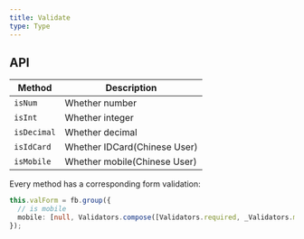 ```yaml
---
title: Validate
type: Type
---
```


## API

| Method      | Description                  |
| ----------- | ---------------------------- |
| `isNum`     | Whether number               |
| `isInt`     | Whether integer              |
| `isDecimal` | Whether decimal              |
| `isIdCard`  | Whether IDCard(Chinese User) |
| `isMobile`  | Whether mobile(Chinese User) |

Every method has a corresponding form validation:

```ts
this.valForm = fb.group({
  // is mobile
  mobile: [null, Validators.compose([Validators.required, _Validators.mobile])]
});
```
